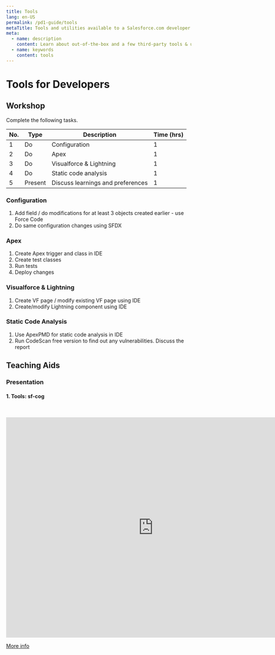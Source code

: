 ```yaml
---
title: Tools
lang: en-US
permalink: /pd1-guide/tools
metaTitle: Tools and utilities available to a Salesforce.com developer.
meta:
  - name: description
    content: Learn about out-of-the-box and a few third-party tools & utilities that make any developer happy.
  - name: keywords
    content: tools
---
```


# Tools for Developers

## Workshop

Complete the following tasks.

| No. | Type    | Description                       | Time (hrs) |
| --- | ------- | --------------------------------- | ---------- |
| 1   | Do      | Configuration                     | 1          |
| 2   | Do      | Apex                              | 1          |
| 3   | Do      | Visualforce & Lightning           | 1          |
| 4   | Do      | Static code analysis              | 1          |
| 5   | Present | Discuss learnings and preferences | 1          |

### Configuration

1. Add field / do modifications for at least 3 objects created earlier - use Force Code
2. Do same configuration changes using SFDX

### Apex

1. Create Apex trigger and class in IDE
2. Create test classes
3. Run tests
4. Deploy changes

### Visualforce & Lightning

1. Create VF page / modify existing VF page using IDE
2. Create/modify Lightning component using IDE

### Static Code Analysis

1. Use ApexPMD for static code analysis in IDE
2. Run CodeScan free version to find out any vulnerabilities. Discuss the report

## Teaching Aids

### Presentation

#### 1. Tools: sf-cog

&nbsp;

<iframe src="https://docs.google.com/presentation/d/e/2PACX-1vRkWnX6xZ1AQtSiyiqb7cBtUeRPaXDyFabFqaCabr7CmOjcMrKq5v30EkXWWzob0w/embed?start=false&loop=false&delayms=3000" frameborder="0" width="800" height="600" allowfullscreen="true" mozallowfullscreen="true" webkitallowfullscreen="true"></iframe>

[More info](/misc/pricing#sf-cog)
